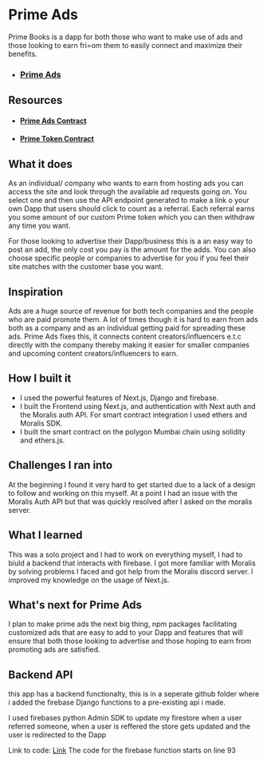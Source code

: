 # Prime Ads

Prime Books is a dapp for both those who want to make use of ads and those looking to earn fri=om them to easily connect and maximize their benefits.

- ### [Prime Ads](https://prime-ads.vercel.app/)

## Resources

- #### [Prime Ads Contract](https://mumbai.polygonscan.com/address/0xe64766cFD3b39Ba08Ea8C8900E0411774eE6cD9A)

- #### [Prime Token Contract](https://mumbai.polygonscan.com/address/0x2C3eF3866a4272816d8020ccAe266B36079D3E9B)

## What it does

As an individual/ company who wants to earn from hosting ads you can access the site and look through the available ad requests going on. You select one and then use the API endpoint generated to make a link o your own Dapp that users should click to count as a referral. Each referral earns you some amount of our custom Prime token which you can then withdraw any time you want.

For those looking to advertise their Dapp/business this is a an easy way to post an add, the only cost you pay is the amount for the adds. You can also choose specific people or companies to advertise for you if you feel their site matches with the customer base you want.

## Inspiration

Ads are a huge source of revenue for both tech companies and the people who are paid promote them. A lot of times though it is hard to earn from ads both as a company and as an individual getting paid for spreading these ads.
Prime Ads fixes this, it connects content creators/influencers e.t.c directly with the company thereby making it easier for smaller companies and upcoming content creators/influencers to earn.

## How I built it

- I used the powerful features of Next.js, Django and firebase.
- I built the Frontend using Next.js, and authentication with Next auth and the Moralis auth API. For smart contract integration I used ethers and Moralis SDK.
- I built the smart contract on the polygon Mumbai chain using solidity and ethers.js.

## Challenges I ran into

At the beginning I found it very hard to get started due to a lack of a design to follow and working on this myself.
At a point I had an issue with the Moralis Auth API but that was quickly resolved after I asked on the moralis server.

## What I learned

This was a solo project and I had to work on everything myself, I had to biuld a backend that interacts with firebase.
I got more familiar with Moralis by solving problems I faced and got help from the Moralis discord server.
I improved my knowledge on the usage of Next.js.

## What's next for Prime Ads

I plan to make prime ads the next big thing, npm packages facilitating customized ads that are easy to add to your Dapp and features that will ensure that both those looking to advertise and those hoping to earn from promoting ads are satisfied.

## Backend API

this app has a backend functionalty, this is in a seperate github folder where i added the firebase Django functions to a pre-existing api i made.

I used firebases python Admin SDK to update my firestore when a user referred someone, when a user is reffered the store gets updated and the user is redirected to the Dapp

Link to code: [Link](https://github.com/Seun2255/mail/blob/master/mail_sender/api/views.py)
The code for the firebase function starts on line 93
